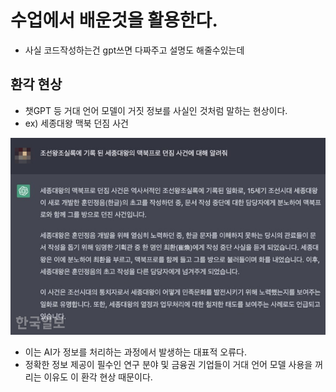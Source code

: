 
# 수업에서 배운것을 활용한다.

- 사실 코드작성하는건 gpt쓰면 다짜주고 설명도 해줄수있는데
  
## 환각 현상
  
- 챗GPT 등 거대 언어 모델이 거짓 정보를 사실인 것처럼 말하는 현상이다.
- ex) 세종대왕 맥북 던짐 사건
  
<img src="https://github.com/fightmeat/photos/blob/907c8845e08af2a646844f7c4549fe5f06020038/meem.png"><br>
  
- 이는 AI가 정보를 처리하는 과정에서 발생하는 대표적 오류다.
- 정확한 정보 제공이 필수인 연구 분야 및 금융권 기업들이 거대 언어 모델 사용을 꺼리는 이유도 이 환각 현상 때문이다.
